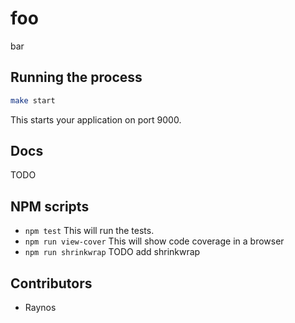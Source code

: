 # foo

bar

## Running the process

```sh
make start
```

This starts your application on port 9000.

## Docs

TODO

## NPM scripts

 - `npm test` This will run the tests.
 - `npm run view-cover` This will show code coverage in a browser
 - `npm run shrinkwrap` TODO add shrinkwrap

## Contributors

 - Raynos

